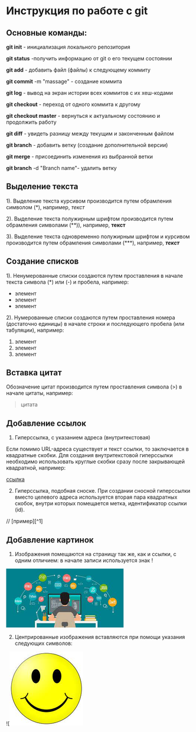 # Инструкция по работе с git

## Основные команды:

**git init** - инициализация локального репозитория

**git status** -получить информацию от git о его текущем состоянии

**git add** - добавить файл (файлы) к следующему коммиту

**git commit** -m "massage" - создание коммита

**git log** - вывод на экран истории всех коммитов с их хеш-кодами

**git checkout** - переход от одного коммита к другому

**git checkout master** - вернуться к актуальному состоянию и продолжить работу

**git diff** - увидеть разницу между текущим и законченным файлом

**git branch** - добавить ветку (создание дополнительной версии)

**git merge** - присоединить изменения из выбранной ветки

**git branch** -d "Branch name"- удалить ветку

## Выделение текста

1). Выделение текста курсивом производится путем обрамления символом (*), например, *текст*

2). Выделение текста полужирным шрифтом производится путем обрамления символами (**)), например, **текст**

3). Выделение текста одновременно полужирным шрифтом и курсивом производится путем обрамления символами (***), например, ***текст***

## Создание списков

1). Ненумерованные списки создаются путем проставления в начале текста символа (*) или (-) и пробела, например:

* элемент 
* элемент
* элемент

2). Нумерованные списки создаются путем проставления номера (достаточно единицы) в начале строки и последующего пробела (или табуляции), например:

1.    элемент
1.    элемент
1.    элемент

## Вставка цитат

Обозначение цитат производится путем проставления символа (>) в начале цитаты, например:
> цитата

## Добавление ссылок

1) Гиперссылка, c указанием адреса (внутритекстовая)

Если помимо URL-адреса существует и текст ссылки, то заключается в квадратные скобки. Для создания внутритекстовой гиперссылки необходимо использовать круглые скобки сразу после закрывающей квадратной, например:

  [ссылка](http://google.com/)

2) Гиперссылка, подобная сноске.
При создании сносной гиперссылки вместо целевого адреса используется вторая пара квадратных скобок, внутри которых помещается метка, идентификатор ссылки (id).

//
[пример][^1]

## Добавление картинок

1) Изображения помещаются на страницу так же, как и ссылки, с одним отличием: в начале записи используется знак !

![Programmer](/Programmer.jpg)

2) Центрированные изображения вставляются при помощи указания следующих символов:

![![display:block;margin:auto|](/Smile.jpg)